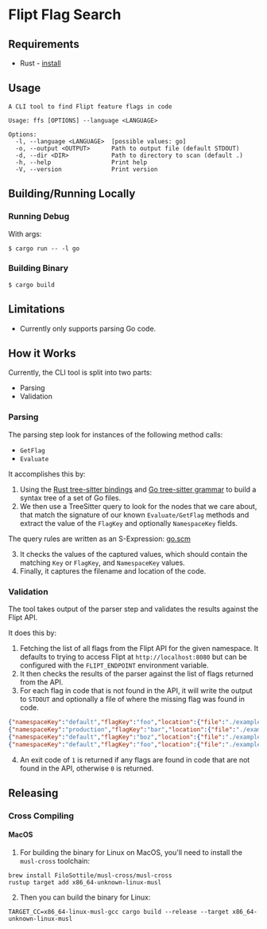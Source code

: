# Flipt Flag Search

## Requirements

- Rust - [install](https://rustup.rs/)

## Usage

```console
A CLI tool to find Flipt feature flags in code

Usage: ffs [OPTIONS] --language <LANGUAGE>

Options:
  -l, --language <LANGUAGE>  [possible values: go]
  -o, --output <OUTPUT>      Path to output file (default STDOUT)
  -d, --dir <DIR>            Path to directory to scan (default .)
  -h, --help                 Print help
  -V, --version              Print version
```

## Building/Running Locally

### Running Debug

With args:

`$ cargo run -- -l go`

### Building Binary

`$ cargo build`

## Limitations

- Currently only supports parsing Go code.

## How it Works

Currently, the CLI tool is split into two parts:

- Parsing
- Validation

### Parsing

The parsing step look for instances of the following method calls:

- `GetFlag`
- `Evaluate`

It accomplishes this by:

1. Using the [Rust tree-sitter bindings](https://github.com/tree-sitter/tree-sitter/tree/master/lib/binding_rust) and [Go tree-sitter grammar](https://github.com/tree-sitter/tree-sitter-go) to build a syntax tree of a set of Go files.
2. We then use a TreeSitter query to look for the nodes that we care about, that match the signature of our known `Evaluate/GetFlag` methods and extract the value of the `FlagKey` and optionally `NamespaceKey` fields.

The query rules are written as an S-Expression: [go.scm](./rules/go.scm)

3. It checks the values of the captured values, which should contain the matching `Key` or `FlagKey`, and `NamespaceKey` values.
4. Finally, it captures the filename and location of the code.

### Validation

The tool takes output of the parser step and validates the results against the Flipt API.

It does this by:

1. Fetching the list of all flags from the Flipt API for the given namespace. It defaults to trying to access Flipt at `http://localhost:8080` but can be configured with the `FLIPT_ENDPOINT` environment variable.
2. It then checks the results of the parser against the list of flags returned from the API.
3. For each flag in code that is not found in the API, it will write the output to `STDOUT` and optionally a file of where the missing flag was found in code.

```json
{"namespaceKey":"default","flagKey":"foo","location":{"file":"./examples/go/basic.go","startLine":14,"startColumn":64,"endLine":21,"endColumn":1}}
{"namespaceKey":"production","flagKey":"bar","location":{"file":"./examples/go/basic.go","startLine":23,"startColumn":63,"endLine":30,"endColumn":1}}
{"namespaceKey":"default","flagKey":"boz","location":{"file":"./examples/go/basic.go","startLine":32,"startColumn":63,"endLine":39,"endColumn":1}}
{"namespaceKey":"default","flagKey":"foo","location":{"file":"./examples/go/basic.go","startLine":41,"startColumn":60,"endLine":43,"endColumn":1}}
```

4. An exit code of `1` is returned if any flags are found in code that are not found in the API, otherwise `0` is returned.

## Releasing

### Cross Compiling

#### MacOS

1. For building the binary for Linux on MacOS, you'll need to install the `musl-cross` toolchain:

```console
brew install FiloSottile/musl-cross/musl-cross
rustup target add x86_64-unknown-linux-musl
```

2. Then you can build the binary for Linux:

```console
TARGET_CC=x86_64-linux-musl-gcc cargo build --release --target x86_64-unknown-linux-musl
```
